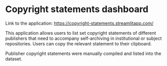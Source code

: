 # Copyright statements dashboard 

Link to the application: https://copyright-statements.streamlitapp.com/

This application allows users to list set copyright statements of different publishers that need to accompany self-archiving in institutional or subject repositories. Users can copy the relevant statement to their clipboard.

Publisher copyright statements were manually compiled and listed into the dataset. 
